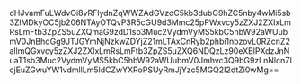 dHJvamFuLWdvOi8vRFlydnZqWWZAdGVzdC5kb3dubG9hZC5nby4wMi5sb3ZlMDkyOC5jb206NTAyOTQvP3R5cGU9d3Mmc25pPWxvcy5zZXJ2ZXIxLmRsLmFtb3ZpZS5uZXQmaG9zdD1sb3Muc2VydmVyMS5kbC5hbW92aWUubmV0JnBhdGg9JTJGYmNjNzkwZDYjZ21mLTAxCnRyb2phbi1nbzovL0RZcnZ2allmQGxvcy5zZXJ2ZXIxLmRsLmFtb3ZpZS5uZXQ6NDQzLz90eXBlPXdzJnNuaT1sb3Muc2VydmVyMS5kbC5hbW92aWUubmV0Jmhvc3Q9bG9zLnNlcnZlcjEuZGwuYW1vdmllLm5ldCZwYXRoPSUyRmJjYzc5MGQ2I2dtZi0wMg==
